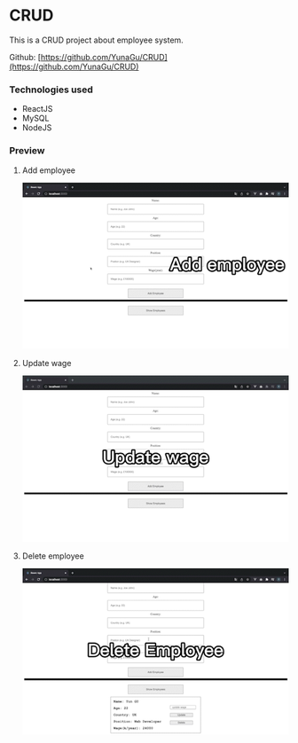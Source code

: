 # CRUD

This is a CRUD project about employee system.

Github: [https://github.com/YunaGu/CRUD](https://github.com/YunaGu/CRUD)

### Technologies used

- ReactJS
- MySQL
- NodeJS

### Preview

1. Add employee

   ![add_AdobeCreativeCloudExpress.gif](./add_AdobeCreativeCloudExpress.gif)

2. Update wage

   ![update_AdobeCreativeCloudExpress.gif](./update_AdobeCreativeCloudExpress.gif)

3. Delete employee

   ![delete_AdobeCreativeCloudExpress.gif](./delete_AdobeCreativeCloudExpress.gif)
